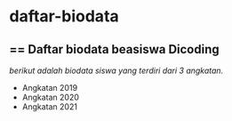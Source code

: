 # daftar-biodata

==
Daftar biodata beasiswa Dicoding
--
*berikut adalah biodata siswa yang terdiri dari 3 angkatan.*
- Angkatan 2019
- Angkatan 2020
- Angkatan 2021

